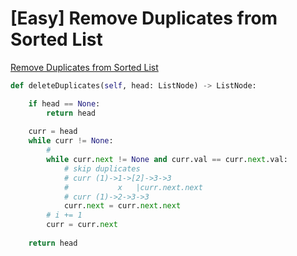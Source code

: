 # \[Easy\] Remove Duplicates from Sorted List

[Remove Duplicates from Sorted List](https://leetcode.com/problems/remove-duplicates-from-sorted-list/)

```python
def deleteDuplicates(self, head: ListNode) -> ListNode:

    if head == None:
        return head
    
    curr = head
    while curr != None:
        #
        while curr.next != None and curr.val == curr.next.val:
            # skip duplicates
            # curr (1)->1->[2]->3->3
            #           x   |curr.next.next
            # curr (1)->2->3->3
            curr.next = curr.next.next
        # i += 1
        curr = curr.next
    
    return head

```


